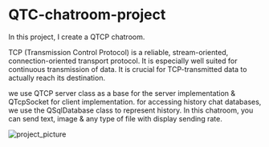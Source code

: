 # QTC-chatroom-project
In this project, I create a QTCP chatroom.


TCP (Transmission Control Protocol) is a reliable, stream-oriented, connection-oriented transport protocol.
It is especially well suited for continuous transmission of data. It is crucial for TCP-transmitted data to 
actually reach its destination. 

we use QTCP server class as a base for the server implementation & QTcpSocket for client implementation. for
accessing history chat databases, we use the QSqlDatabase class to represent history. In this chatroom, you 
can send text, image & any type of file with display sending rate.

![project_picture](https://github.com/F-Ahmadi/QTC-chatroom-project/assets/82046653/6877bdfc-b3e5-4682-ab4d-cee286370c7c)
